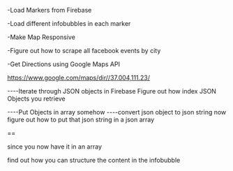 -Load Markers from Firebase 

-Load different infobubbles in each marker

-Make Map Responsive 

-Figure out how to scrape all facebook events by city

-Get Directions using Google Maps API 


https://www.google.com/maps/dir//37.004,111.23/



----Iterate through JSON objects in Firebase 
Figure out how index JSON Objects you retrieve

----Put Objects in array somehow
----convert json object to json string
now figure out how to put that json string in a json array

==

since you now have it in an array

find out how you can structure the content in the infobubble 
